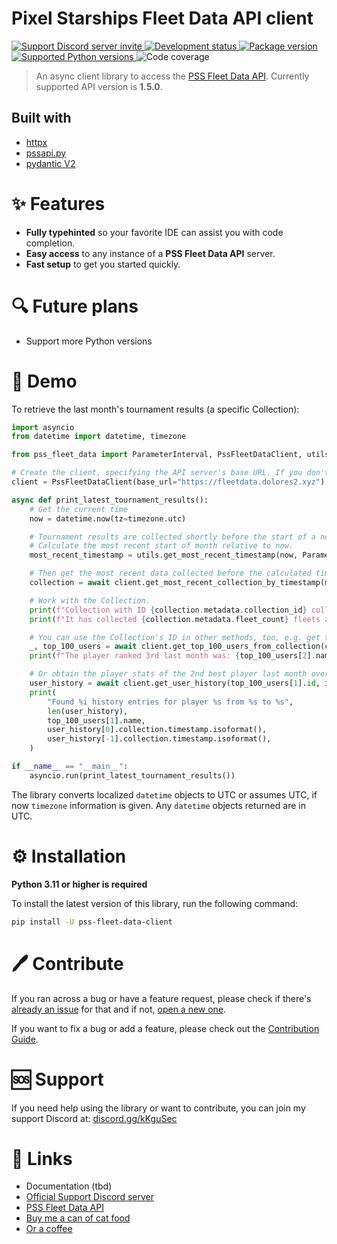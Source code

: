 # Pixel Starships Fleet Data API client

<a href="https://discord.gg/kKguSec" target="_blank">
    <img src="https://discord.com/api/guilds/565819215731228672/embed.png" alt="Support Discord server invite">
</a>
<a href="https://pypi.org/project/pss-fleet-data-client" target="_blank">
    <img src="https://img.shields.io/pypi/status/pss-fleet-data-client?color=%23DAB420&label=status" alt="Development status">
</a>
<a href="https://pypi.org/project/pss-fleet-data-client" target="_blank">
    <img src="https://img.shields.io/pypi/v/pss-fleet-data-client?color=%23DAB420&label=pypi%20package" alt="Package version">
</a>
<a href="https://pypi.org/project/pss-fleet-data-client" target="_blank">
    <img src="https://img.shields.io/pypi/pyversions/pss-fleet-data-client.svg?color=%23DAB420" alt="Supported Python versions">
</a>
<img src="https://img.shields.io/codecov/c/github/pss-tools-development/pss-fleet-data-client" alt="Code coverage">

> An async client library to access the [PSS Fleet Data API](https://github.com/Zukunftsmusik/pss-fleet-data-api). Currently supported API version is **1.5.0**.

## Built with

- [httpx](https://www.python-httpx.org/)
- [pssapi.py](https://pypi.org/project/pssapi)
- [pydantic V2](https://docs.pydantic.dev/latest/)

# ✨ Features

- **Fully typehinted** so your favorite IDE can assist you with code completion.
- **Easy access** to any instance of a **PSS Fleet Data API** server.
- **Fast setup** to get you started quickly.

# 🔍 Future plans

- Support more Python versions

# 🚀 Demo
To retrieve the last month's tournament results (a specific Collection):
```python
import asyncio
from datetime import datetime, timezone

from pss_fleet_data import ParameterInterval, PssFleetDataClient, utils

# Create the client, specifying the API server's base URL. If you don't specify a base URL, it defaults to https://fleetdata.dolores2.xyz
client = PssFleetDataClient(base_url="https://fleetdata.dolores2.xyz")

async def print_latest_tournament_results():
    # Get the current time
    now = datetime.now(tz=timezone.utc)

    # Tournament results are collected shortly before the start of a new month.
    # Calculate the most recent start of month relative to now.
    most_recent_timestamp = utils.get_most_recent_timestamp(now, ParameterInterval.MONTHLY)

    # Then get the most recent data collected before the calculated timestamp.
    collection = await client.get_most_recent_collection_by_timestamp(most_recent_timestamp)

    # Work with the Collection.
    print(f"Collection with ID {collection.metadata.collection_id} collected at {collection.metadata.timestamp}.")
    print(f"It has collected {collection.metadata.fleet_count} fleets and {len(collection.users)} players.")

    # You can use the Collection's ID in other methods, too, e.g. get the top 100 players at the end of the month.
    _, top_100_users = await client.get_top_100_users_from_collection(collection.metadata.collection_id)
    print(f"The player ranked 3rd last month was: {top_100_users[2].name}")

    # Or obtain the player stats of the 2nd best player last month over time
    user_history = await client.get_user_history(top_100_users[1].id, interval=ParameterInterval.MONTHLY)
    print(
        "Found %i history entries for player %s from %s to %s",
        len(user_history),
        top_100_users[1].name,
        user_history[0].collection.timestamp.isoformat(),
        user_history[-1].collection.timestamp.isoformat(),
    )

if __name__ == "__main__":
    asyncio.run(print_latest_tournament_results())
```
The library converts localized `datetime` objects to UTC or assumes UTC, if now `timezone` information is given. Any `datetime` objects returned are in UTC.

# ⚙️ Installation
**Python 3.11 or higher is required**

To install the latest version of this library, run the following command:
```sh
pip install -U pss-fleet-data-client
```

# 🖊️ Contribute
If you ran across a bug or have a feature request, please check if there's [already an issue](https://github.com/PSS-Tools-Development/pss-fleet-data-client/issues) for that and if not, [open a new one](https://github.com/PSS-Tools-Development/pss-fleet-data-client/issues/new).

If you want to fix a bug or add a feature, please check out the [Contribution Guide](CONTRIBUTING.md).

# 🆘 Support
If you need help using the library or want to contribute, you can join my support Discord at: [discord.gg/kKguSec](https://discord.gg/kKguSec)

# 🔗 Links
- Documentation (tbd)
- [Official Support Discord server](https://discord.gg/kKguSec)
- [PSS Fleet Data API](https://fleetdata.dolores2.xyz)
- [Buy me a can of cat food](https://buymeacoffee.com/the_worst_pss)
- [Or a coffee](https://ko-fi.com/theworstpss)
